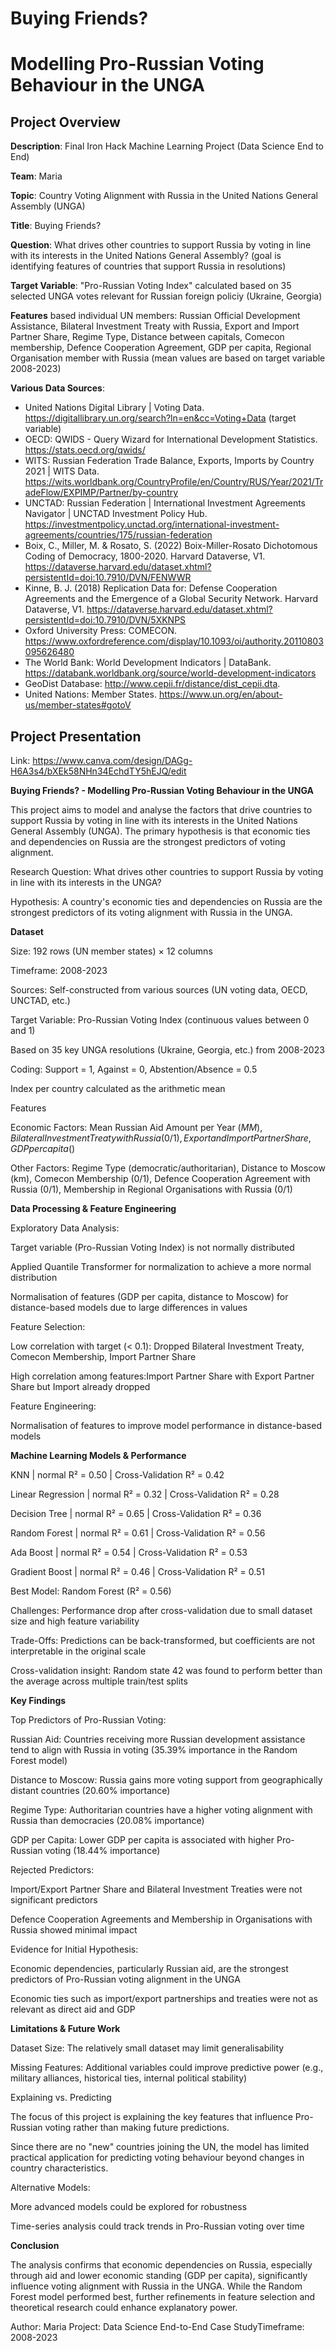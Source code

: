 # Buying Friends? 
# Modelling Pro-Russian Voting Behaviour in the UNGA

## Project Overview

**Description**: Final Iron Hack Machine Learning Project (Data Science End to End)

**Team**: Maria

**Topic**: Country Voting Alignment with Russia in the United Nations General Assembly (UNGA)

**Title**: Buying Friends?

**Question**: What drives other countries to support Russia by voting in line with its interests in the United Nations General Assembly? (goal is identifying features of countries that support Russia in resolutions)

**Target Variable**: "Pro-Russian Voting Index" calculated based on 35 selected UNGA votes relevant for Russian foreign policiy (Ukraine, Georgia)

**Features** based individual UN members: Russian Official Development Assistance, Bilateral Investment Treaty with Russia, Export and Import Partner Share, Regime Type, Distance between capitals, Comecon membership, Defence Cooperation Agreement, GDP per capita, Regional Organisation member with Russia (mean values are based on target variable 2008-2023) 

**Various Data Sources**: 
- United Nations Digital Library | Voting Data. https://digitallibrary.un.org/search?ln=en&cc=Voting+Data (target variable)
- OECD: QWIDS - Query Wizard for International Development Statistics. https://stats.oecd.org/qwids/
- WITS: Russian Federation Trade Balance, Exports, Imports by Country 2021 | WITS Data. https://wits.worldbank.org/CountryProfile/en/Country/RUS/Year/2021/TradeFlow/EXPIMP/Partner/by-country
- UNCTAD: Russian Federation | International Investment Agreements Navigator | UNCTAD Investment Policy Hub. https://investmentpolicy.unctad.org/international-investment-agreements/countries/175/russian-federation
- Boix, C., Miller, M. & Rosato, S. (2022) Boix-Miller-Rosato Dichotomous Coding of Democracy, 1800-2020. Harvard Dataverse, V1. https://dataverse.harvard.edu/dataset.xhtml?persistentId=doi:10.7910/DVN/FENWWR
- Kinne, B. J. (2018) Replication Data for: Defense Cooperation Agreements and the Emergence of a Global Security Network. Harvard Dataverse, V1. https://dataverse.harvard.edu/dataset.xhtml?persistentId=doi:10.7910/DVN/5XKNPS
- Oxford University Press: COMECON. https://www.oxfordreference.com/display/10.1093/oi/authority.20110803095626480
- The World Bank: World Development Indicators | DataBank. https://databank.worldbank.org/source/world-development-indicators
- GeoDist Database: http://www.cepii.fr/distance/dist_cepii.dta.
- United Nations: Member States. https://www.un.org/en/about-us/member-states#gotoV

## Project Presentation

Link: https://www.canva.com/design/DAGg-H6A3s4/bXEk58NHn34EchdTY5hEJQ/edit 


**Buying Friends? - Modelling Pro-Russian Voting Behaviour in the UNGA**

This project aims to model and analyse the factors that drive countries to support Russia by voting in line with its interests in the United Nations General Assembly (UNGA). The primary hypothesis is that economic ties and dependencies on Russia are the strongest predictors of voting alignment.

Research Question: What drives other countries to support Russia by voting in line with its interests in the UNGA?

Hypothesis: A country's economic ties and dependencies on Russia are the strongest predictors of its voting alignment with Russia in the UNGA.


**Dataset**

Size: 192 rows (UN member states) × 12 columns

Timeframe: 2008-2023

Sources: Self-constructed from various sources (UN voting data, OECD, UNCTAD, etc.)

Target Variable: Pro-Russian Voting Index (continuous values between 0 and 1)

Based on 35 key UNGA resolutions (Ukraine, Georgia, etc.) from 2008-2023

Coding: Support = 1, Against = 0, Abstention/Absence = 0.5

Index per country calculated as the arithmetic mean

Features

Economic Factors: Mean Russian Aid Amount per Year ($MM), Bilateral Investment Treaty with Russia (0/1), Export and Import Partner Share, GDP per capita ($)

Other Factors: Regime Type (democratic/authoritarian), Distance to Moscow (km), Comecon Membership (0/1), Defence Cooperation Agreement with Russia (0/1), Membership in Regional Organisations with Russia (0/1)


**Data Processing & Feature Engineering**

Exploratory Data Analysis:

Target variable (Pro-Russian Voting Index) is not normally distributed

Applied Quantile Transformer for normalization to achieve a more normal distribution

Normalisation of features (GDP per capita, distance to Moscow) for distance-based models due to large differences in values

Feature Selection:

Low correlation with target (< 0.1): Dropped Bilateral Investment Treaty, Comecon Membership, Import Partner Share

High correlation among features:Import Partner Share with Export Partner Share but Import already dropped 

Feature Engineering:

Normalisation of features to improve model performance in distance-based models


**Machine Learning Models & Performance**

KNN | normal R² = 0.50 | Cross-Validation R² = 0.42

Linear Regression | normal R² = 0.32 | Cross-Validation R² = 0.28

Decision Tree | normal R² = 0.65 | Cross-Validation R² = 0.36

Random Forest | normal R² = 0.61 | Cross-Validation R² = 0.56 

Ada Boost | normal R² = 0.54 | Cross-Validation R² = 0.53

Gradient Boost | normal R² = 0.46 | Cross-Validation R² = 0.51

Best Model: Random Forest (R² = 0.56)

Challenges: Performance drop after cross-validation due to small dataset size and high feature variability

Trade-Offs: Predictions can be back-transformed, but coefficients are not interpretable in the original scale

Cross-validation insight: Random state 42 was found to perform better than the average across multiple train/test splits


**Key Findings**

Top Predictors of Pro-Russian Voting:

Russian Aid: Countries receiving more Russian development assistance tend to align with Russia in voting (35.39% importance in the Random Forest model)

Distance to Moscow: Russia gains more voting support from geographically distant countries (20.60% importance)

Regime Type: Authoritarian countries have a higher voting alignment with Russia than democracies (20.08% importance)

GDP per Capita: Lower GDP per capita is associated with higher Pro-Russian voting (18.44% importance)

Rejected Predictors:

Import/Export Partner Share and Bilateral Investment Treaties were not significant predictors

Defence Cooperation Agreements and Membership in Organisations with Russia showed minimal impact

Evidence for Initial Hypothesis:

Economic dependencies, particularly Russian aid, are the strongest predictors of Pro-Russian voting alignment in the UNGA

Economic ties such as import/export partnerships and treaties were not as relevant as direct aid and GDP


**Limitations & Future Work**

Dataset Size: The relatively small dataset may limit generalisability

Missing Features: Additional variables could improve predictive power (e.g., military alliances, historical ties, internal political stability)

Explaining vs. Predicting

The focus of this project is explaining the key features that influence Pro-Russian voting rather than making future predictions.

Since there are no "new" countries joining the UN, the model has limited practical application for predicting voting behaviour beyond changes in country characteristics.

Alternative Models:

More advanced models could be explored for robustness

Time-series analysis could track trends in Pro-Russian voting over time


**Conclusion**

The analysis confirms that economic dependencies on Russia, especially through aid and lower economic standing (GDP per capita), significantly influence voting alignment with Russia in the UNGA. While the Random Forest model performed best, further refinements in feature selection and theoretical research could enhance explanatory power.

Author: Maria
Project: Data Science End-to-End 
Case StudyTimeframe: 2008-2023
